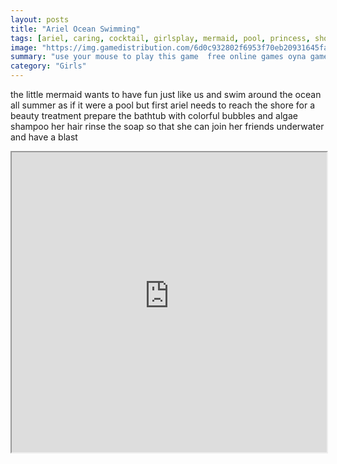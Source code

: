 ```yaml
---
layout: posts
title: "Ariel Ocean Swimming"
tags: [ariel, caring, cocktail, girlsplay, mermaid, pool, princess, shower, simulation, summer, sunny, swimming, underwater, free, online, games, oyna, game, free, games, play, play, games]
image: "https://img.gamedistribution.com/6d0c932802f6953f70eb20931645fa40.jpg"
summary: "use your mouse to play this game  free online games oyna game free games play play games"
category: "Girls"
---
```


the little mermaid wants to have fun just like us and swim around the ocean all summer as if it were a pool but first ariel needs to reach the shore for a beauty treatment prepare the bathtub with colorful bubbles and algae shampoo her hair rinse the soap so that she can join her friends underwater and have a blast

<iframe width="100%" height="480px;" src="https://flash.gamedistribution.com?game=6d0c932802f6953f70eb20931645fa40"></iframe>